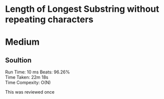 Length of Longest Substring without repeating characters
=========
# Medium
## Soultion  
Run Time: 10 ms
Beats: 96.26%   
Time Taken: 22m 18s     
Time Compexity: O(N)

This was reviewed once
